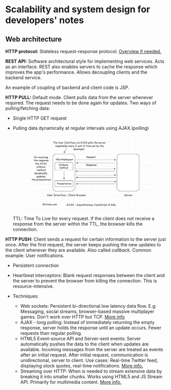 # Scalability and system design for developers' notes

## Web architecture

**HTTP protocol:** Stateless request-response protocol. [Overview if needed.](https://developer.mozilla.org/en-US/docs/Web/HTTP/Overview)

**REST API:** Software architectural style for implementing web services. Acts as an interface. REST also enables servers to cache the response which improves the app's performance. Allows decoupling clients and the backend service.

An example of coupling of backend and client code is JSP.

**HTTP PULL:** Default mode. Client pulls data from the server whenever required. The request needs to be done again for updates. Two ways of pulling/fetching data:

* Single HTTP GET request
*   Pulling data dynamically at regular intervals using AJAX.(polling)

    <figure><img src="../../.gitbook/assets/image.png" alt=""><figcaption></figcaption></figure>

    TTL: Time To Live for every request. If the client does not receive a response from the server within the TTL, the browser kills the connection.

**HTTP PUSH:** Client sends a request for certain information to the server just once. After the first request, the server keeps pushing the new updates to the client whenever they are available. Also called _callback_. Common example: User notifications.

* Persistent connection
* Heartbeat interceptors: Blank request responses between the client and the server to prevent the browser from killing the connection. This is resource-intensive.
*   Techniques:

    * Web sockets: Persistent bi-directional low latency data flow. E.g: Messaging, social streams, browser-based massive multiplayer games. Don't work over HTTP but TCP. [More info](https://developer.mozilla.org/en-US/docs/Web/API/WebSockets\_API)
    * AJAX  - long polling: Instead of immediately returning the empty response, server holds the response until an update occurs. Fewer requests than regular polling.&#x20;
    * HTML5 Event-source API and Server-sent events: Server automatically pushes the data to the client when updates are available. Incoming messages from the server are treated as events after an initial request. After initial request, communication is unidirectional, server to client. Use cases: Real-time Twitter feed, displaying stock quotes, real-time notifications. [More info.](https://developer.mozilla.org/en-US/docs/Web/API/Server-sent\_events)
    * Streaming over HTTP: When is needed to stream extensive data by breaking it into smaller chunks. Works using HTML5 and JS Stream API. Primarily for multimedia content. [More info.](https://developer.mozilla.org/en-US/docs/Web/API/Streams\_API/Concepts)

